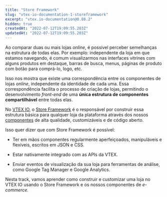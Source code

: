 ```yaml
---
title: "Store Framework"
slug: "vtex-io-documentation-1-storeframework"
excerpt: "vtex.io-documentation@0.88.2"
hidden: true
createdAt: "2022-07-12T19:09:55.203Z"
updatedAt: "2022-07-12T19:09:55.203Z"
---
```

Ao comparar duas ou mais lojas *online*, é possível perceber semelhanças na estrutura de todas elas. Por exemplo: independente da loja em que estamos navegando, é comum visualizarmos nas interfaces vitrines com alguns produtos em destaque, barras de busca, menus, páginas de produto com botão para comprá-lo, logo, etc.

Isso nos mostra que existe uma correspondência entre os componentes de lojas *online*, independente da identidade de cada uma. Essa correspondência facilita o processo de criação de lojas, permitindo o desenvolvimento *front-end* de uma **única estrutura de componentes compartilhável** entre todas elas.

No [VTEX IO](*link*), o [Store Framework](*link*) é o responsável por construir essa estrutura básica para qualquer loja da plataforma através dos nossos [componentes](*link*) de alta qualidade, customizáveis e de código aberto.

Isso quer dizer que com Store Framework é possível:

-   Ter em mãos componentes regularmente aperfeiçoados, manipuláveis e flexíveis, escritos em JSON e CSS.
    
-   Estar nativamente integrado com as APIs da VTEX.
    
-   Enviar eventos de visualização da sua loja para ferramentas de análise, como Google Tag Manager e Google Analytics.
    
Nesta track, vamos aprender como construir e customizar uma loja no VTEX IO usando o Store Framework e os nossos componentes de *e-commerce*.